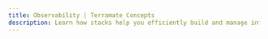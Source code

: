 ```yaml
---
title: Observability | Terramate Concepts
description: Learn how stacks help you efficiently build and manage infrastructure as code projects at any scale with technologies such as Terraform.
---
```

